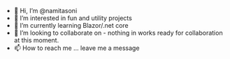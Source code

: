 - 👋 Hi, I’m @namitasoni
- 👀 I’m interested in fun and utility projects
- 🌱 I’m currently learning Blazor/.net core
- 💞️ I’m looking to collaborate on - nothing in works ready for collaboration at this moment.
- 📫 How to reach me ... leave me a message

<!---
namitasoni/namitasoni is a ✨ special ✨ repository because its `README.md` (this file) appears on your GitHub profile.
You can click the Preview link to take a look at your changes.
--->
